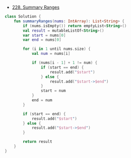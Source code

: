 - [228. Summary Ranges](https://leetcode.com/problems/summary-ranges/description/?envType=study-plan-v2&envId=top-interview-150)

```kotlin
class Solution {
    fun summaryRanges(nums: IntArray): List<String> {
        if (nums.isEmpty()) return emptyList<String>()
        val result = mutableListOf<String>()
        var start = nums[0]
        var end = nums[0]

        for (i in 1 until nums.size) {
            val num = nums[i]

            if (nums[i - 1] + 1 != num) {
                if (start == end) {
                    result.add("$start")
                } else {
                    result.add("$start->$end")
                }
                start = num
            }
            end = num
        }

        if (start == end) {
            result.add("$start")
        } else {
            result.add("$start->$end")
        }

        return result
    }
}
```
